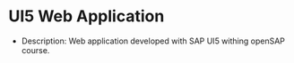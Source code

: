 # UI5 Web Application

- Description: Web application developed with SAP UI5 withing openSAP course.
